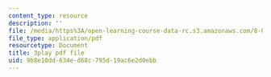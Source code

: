 ```yaml
---
content_type: resource
description: ''
file: /media/https%3A/open-learning-course-data-rc.s3.amazonaws.com/8-03sc-physics-iii-vibrations-and-waves-fall-2016/9b8e10dd634ed68c795d19ac6e2d0ebb_GUgIh6ff86Y.pdf
file_type: application/pdf
resourcetype: Document
title: 3play pdf file
uid: 9b8e10dd-634e-d68c-795d-19ac6e2d0ebb
---
```

